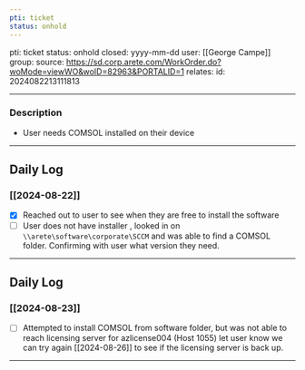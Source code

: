 ```yaml
---
pti: ticket
status: onhold
---
```

pti: ticket 
status: onhold
closed: yyyy-mm-dd
user: [[George Campe]]
group: 
source: https://sd.corp.arete.com/WorkOrder.do?woMode=viewWO&woID=82963&PORTALID=1
relates: 
id: 2024082213111813

---
### Description
- User needs COMSOL installed on their device
---
## Daily Log
### [[2024-08-22]]
- [x] Reached out to user to see when they are free to install the software
- [ ] User does not have installer , looked in on ``\\arete\software\corporate\SCCM`` and was able to find a COMSOL folder. Confirming with user what version they need.
---
## Daily Log
### [[2024-08-23]]
- [ ] Attempted to install COMSOL from software folder, but was not able to reach licensing server for azlicense004 (Host 1055) let user know we can try again [[2024-08-26]] to see if the licensing server is back up.
---









